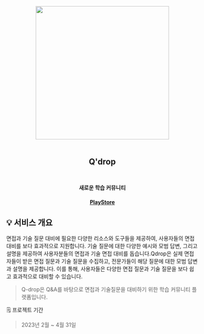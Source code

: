 
<p align="center">
  <img src="https://github.com/rl0425/Q-drop/assets/60688877/4279a3d0-6163-4664-b345-a258b1b077e7" width="350" height="350">
  <br></br>
  <h2 align="center">Q'drop <br><br/></h2>
  <p></p>
  <h4 align="center">새로운 학습 커뮤니티</h4>
  <p></p>
  <h4 align="center"><a href="https://play.google.com/store/apps/details?id=com.gichan.footballScore">PlayStore</a></h4>
<p/>

## 💡 서비스 개요

면접과 기술 질문 대비에 필요한 다양한 리소스와 도구들을 제공하여, 사용자들의 면접 대비를 보다 효과적으로 지원합니다. 기술 질문에 대한 다양한 예시와 모범 답변, 그리고 설명을 제공하여 사용자분들의 면접과 기술 면접 대비를 돕습니다.Qdrop은 실제 면접자들이 받은 면접 질문과 기술 질문을 수집하고, 전문가들이 해당 질문에 대한 모범 답변과 설명을 제공합니다. 이를 통해, 사용자들은 다양한 면접 질문과 기술 질문을 보다 쉽고 효과적으로 대비할 수 있습니다.

> Q-drop은 Q&A를 바탕으로 면접과 기술질문을 대비하기 위한 학습 커뮤니티 플랫폼입니다.

🗒 프로젝트 기간

> 2023년 2월 ~ 4월 31일
